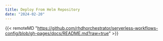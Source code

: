 ```yaml
---
title: Deploy From Helm Repository
date: "2024-02-20"
---
```


{{< remoteMD "https://github.com/rhdhorchestrator/serverless-workflows-config/blob/gh-pages/docs/README.md?raw=true" >}}
